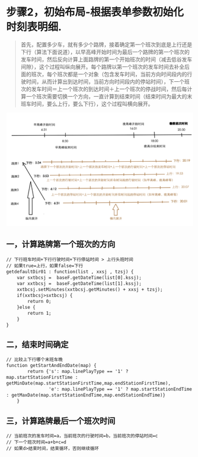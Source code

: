 # 步骤2，初始布局-根据表单参数初始化时刻表明细.
> 首先，配置多少车，就有多少个路牌，接着确定第一个班次到底是上行还是下行（算法下面说道），以早高峰开始时间为最后一个路牌的第一个班次的发车时间，然后反向计算上面路牌的第一个开始班次的时间（减去低谷发车间隙），这个过程叫纵向展开。每个路牌以第一个班次的发车时间去补全后面的班次，每个班次都是一个对象（包含发车时间，当前方向时间段内的行驶时间，从而计算出到达时间，当前方向时间段内的停站时间），下一个班次的发车时间＝上一个班次的到达时间＋上一个班次的停战时间，然后每计算一个班次需要切换一个方向，一直计算到结束时间（结束时间为最大的末班车时间，要么上行，要么下行），这个过程叫横向展开。

![](/assets/step2_2.png)

## 一，计算路牌第一个班次的方向

```
// 下行班车时间+下行行驶时间+下行停站时间 > 上行头班时间
// 如果true=上行，如果false=下行
getdefaultDir01 : function(list , xxsj , tzsj) {
	var sxtbcsj =  baseF.getDateTime(list[0].kssj);
	var xxtbcsj =  baseF.getDateTime(list[1].kssj);
	xxtbcsj.setMinutes(xxtbcsj.getMinutes() + xxsj + tzsj);
	if(xxtbcsj>sxtbcsj) {
		return 0;
	}else {
		return 1;
	}
}
```

## 二，结束时间确定

```
// 比较上下行哪个末班车晚
function getStartAndEndDate(map) {
		return {'s': map.linePlayType == '1' ? map.startStationFirstTime : getMinDate(map.startStationFirstTime,map.endStationFirstTime),
				'e': map.linePlayType == '1' ? map.startStationEndTime : getMaxDate(map.startStationEndTime,map.endStationEndTime)}
	}
```

## 三，计算路牌最后一个班次时间

```
// 当前班次的发车时间=a，当前班次的行驶时间=b，当前班次的停站时间=c
// 下一个班次时间=a+b+c=d
// 如果d>结束时间，结束循环，否则继续循环
```



